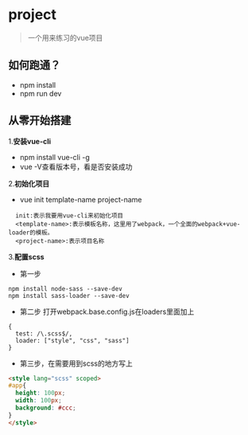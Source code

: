 # project

> 一个用来练习的vue项目

## 如何跑通？
- npm install 
- npm run dev

## 从零开始搭建
1.**安装vue-cli**
- npm install vue-cli -g
- vue -V查看版本号，看是否安装成功

2.**初始化项目**
- vue init template-name project-name
```
  init:表示我要用vue-cli来初始化项目
  <template-name>:表示模板名称，这里用了webpack，一个全面的webpack+vue-loader的模板。
  <project-name>:表示项目名称
```

3.**配置scss**
- 第一步
```
npm install node-sass --save-dev
npm install sass-loader --save-dev
```
- 第二步 打开webpack.base.config.js在loaders里面加上
```
{
  test: /\.scss$/,
  loader: ["style", "css", "sass"]
}
```
- 第三步，在需要用到scss的地方写上
```html
<style lang="scss" scoped>
#app{
  height: 100px;
  width: 100px;
  background: #ccc;
}
</style>
```
